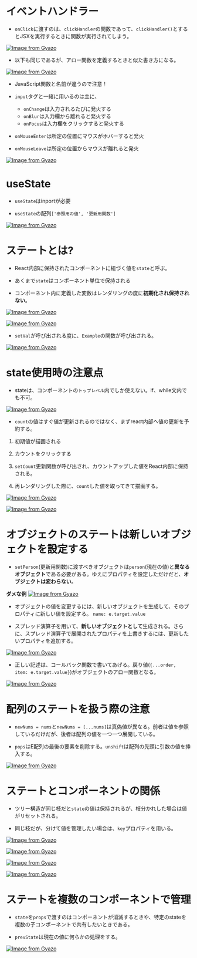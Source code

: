 # イベントハンドラー

- `onClick`に渡すのは、`clickHandler`の関数であって、`clickHandler()`とするとJSXを実行するときに関数が実行されてしまう。

[![Image from Gyazo](https://i.gyazo.com/00e40414d9cb7255705e087ba12ffc87.png)](https://gyazo.com/00e40414d9cb7255705e087ba12ffc87)

- 以下も同じであるが、アロー関数を定義するときと似た書き方になる。

[![Image from Gyazo](https://i.gyazo.com/314955f8d67259bd3d4bdfa7880704ee.png)](https://gyazo.com/314955f8d67259bd3d4bdfa7880704ee)

- JavaScript関数と名前が違うので注意！

- `input`タグと一緒に用いるのは主に、
  - `onChange`は入力されるたびに発火する
  - `onBlur`は入力欄から離れると発火する
  - `onFocus`は入力欄をクリックすると発火する

- `onMouseEnter`は所定の位置にマウスがホバーすると発火

- `onMouseLeave`は所定の位置からマウスが離れると発火

[![Image from Gyazo](https://i.gyazo.com/453670d8e63e185ce6116532425cdc4e.png)](https://gyazo.com/453670d8e63e185ce6116532425cdc4e)

# useState

- `useState`はinportが必要

- `useState`の配列`['参照用の値', '更新用関数']`

[![Image from Gyazo](https://i.gyazo.com/b00b11812ab42161c20d7c31118d5527.png)](https://gyazo.com/b00b11812ab42161c20d7c31118d5527)

# ステートとは?

- React内部に保持されたコンポーネントに紐づく値を`state`と呼ぶ。

- あくまで`state`はコンポーネント単位で保持される

- コンポーネント内に定義した変数はレンダリングの度に**初期化され保持されない**。

[![Image from Gyazo](https://i.gyazo.com/a95f528c56ced6f01a26d7a3072d929c.png)](https://gyazo.com/a95f528c56ced6f01a26d7a3072d929c)

[![Image from Gyazo](https://i.gyazo.com/950f272b9454c3773d96dc62e5b4f6b7.png)](https://gyazo.com/950f272b9454c3773d96dc62e5b4f6b7)

- `setVal`が呼び出される度に、`Example`の関数が呼び出される。

[![Image from Gyazo](https://i.gyazo.com/75a70532280f28b7bc512f4067f1ea92.png)](https://gyazo.com/75a70532280f28b7bc512f4067f1ea92)

# state使用時の注意点

- stateは、コンポーネントの`トップレベル`内でしか使えない。if、while文内でも不可。

[![Image from Gyazo](https://i.gyazo.com/de93d25695dc0d49fda165e2b415c8cf.png)](https://gyazo.com/de93d25695dc0d49fda165e2b415c8cf)

- `count`の値はすぐ値が更新されるのではなく、まずreact内部へ値の更新を予約する。

1. 初期値が描画される

2. カウントをクリックする

3. `setCount`更新関数が呼び出され、カウントアップした値をReact内部に保持される。

4. 再レンダリングした際に、`count`した値を取ってきて描画する。

[![Image from Gyazo](https://i.gyazo.com/ea7f7888ad42162908bef6a23f576e28.png)](https://gyazo.com/ea7f7888ad42162908bef6a23f576e28)

[![Image from Gyazo](https://i.gyazo.com/a876bc511b4f3652f533ff398441e807.png)](https://gyazo.com/a876bc511b4f3652f533ff398441e807)

# オブジェクトのステートは新しいオブジェクトを設定する

- `setPerson`(更新用関数)に渡すべきオブジェクトは`person`(現在の値)と**異なるオブジェクト**である必要がある。ゆえにプロパティを設定しただけだと、**オブジェクトは変わらない**。

**ダメな例**
[![Image from Gyazo](https://i.gyazo.com/c6a09ef7539e79a0a3dac482286f42be.png)](https://gyazo.com/c6a09ef7539e79a0a3dac482286f42be)

- オブジェクトの値を変更するには、新しいオブジェクトを生成して、そのプロパティに新しい値を設定する。
`name: e.target.value`

- スプレッド演算子を用いて、**新しいオブジェクトとして**生成される。さらに、スプレッド演算子で展開されたプロパティを上書きするには、更新したいプロパティを追加する。

[![Image from Gyazo](https://i.gyazo.com/016dc256fc5796b975a1f9e763e8309e.png)](https://gyazo.com/016dc256fc5796b975a1f9e763e8309e)

- 正しい記述は、コールバック関数で書いてあげる。戻り値(`{...order, item: e.target.value}`)がオブジェクトのアロー関数となる。

[![Image from Gyazo](https://i.gyazo.com/6c81da97c817cc1d49eee38f4451599f.png)](https://gyazo.com/6c81da97c817cc1d49eee38f4451599f)

# 配列のステートを扱う際の注意

- `newNums = nums`と`newNums = [...nums]`は真偽値が異なる。前者は値を参照しているだけだが、後者は配列の値を一つ一つ展開している。

- `pops`はE配列の最後の要素を削除する。`unshift`は配列の先頭に引数の値を挿入する。

[![Image from Gyazo](https://i.gyazo.com/d3cf61130df6ae6f228c15f02e339810.png)](https://gyazo.com/d3cf61130df6ae6f228c15f02e339810)

# ステートとコンポーネントの関係

- ツリー構造が同じ枝だと`state`の値は保持されるが、枝分かれした場合は値がリセットされる。

- 同じ枝だが、分けて値を管理したい場合は、`key`プロパティを用いる。

[![Image from Gyazo](https://i.gyazo.com/e1dc2bc70999a6646f41225f69e5971b.png)](https://gyazo.com/e1dc2bc70999a6646f41225f69e5971b)

[![Image from Gyazo](https://i.gyazo.com/4773d067c81c8f0a32b4f3503927ecfe.png)](https://gyazo.com/4773d067c81c8f0a32b4f3503927ecfe)

[![Image from Gyazo](https://i.gyazo.com/c90ba2d65039e3a0af100f6ce3de008c.png)](https://gyazo.com/c90ba2d65039e3a0af100f6ce3de008c)

[![Image from Gyazo](https://i.gyazo.com/1e42f838e9e30538f8ae5b7082792cf0.png)](https://gyazo.com/1e42f838e9e30538f8ae5b7082792cf0)

# ステートを複数のコンポーネントで管理

- `state`を`props`で渡すのはコンポーネントが消滅するときや、特定のstateを複数の子コンポーネントで共有したいときである。

- `prevState`は現在の値に何らかの処理をする。

[![Image from Gyazo](https://i.gyazo.com/5d0b2bc9b12e243c93521167d43caf96.png)](https://gyazo.com/5d0b2bc9b12e243c93521167d43caf96)